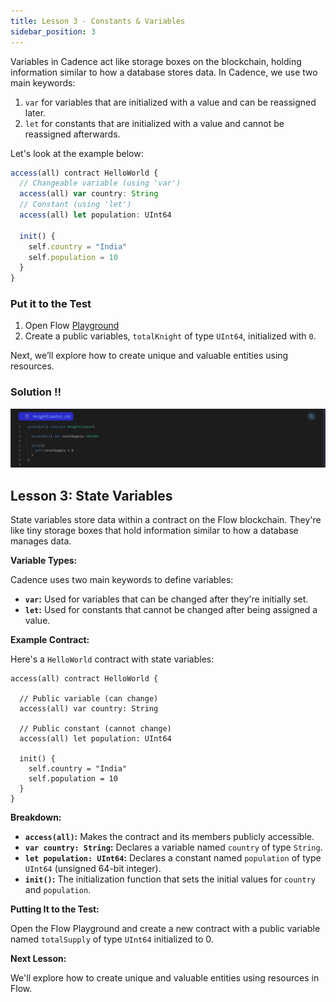 ```yaml
---
title: Lesson 3 - Constants & Variables
sidebar_position: 3
---
```


Variables in Cadence act like storage boxes on the blockchain, holding information similar to how a database stores data. In Cadence, we use two main keywords:

1. `var` for variables that are initialized with a value and can be reassigned later.
2. `let` for constants that are initialized with a value and cannot be reassigned afterwards.

Let's look at the example below:

```jsx
access(all) contract HelloWorld {
  // Changeable variable (using 'var')
  access(all) var country: String
  // Constant (using 'let')
  access(all) let population: UInt64

  init() {
    self.country = "India"
    self.population = 10
  }
}
```

### Put it to the Test

1. Open Flow [Playground](https://play.flow.com/)
2. Create a public variables, `totalKnight` of type `UInt64`, initialized with `0`.

Next, we’ll explore how to create unique and valuable entities using resources.

### Solution !!

![Alt text](image-1.png)

## Lesson 3: State Variables

State variables store data within a contract on the Flow blockchain. They're like tiny storage boxes that hold information similar to how a database manages data.

**Variable Types:**

Cadence uses two main keywords to define variables:

- **`var`:** Used for variables that can be changed after they're initially set.
- **`let`:** Used for constants that cannot be changed after being assigned a value.

**Example Contract:**

Here's a `HelloWorld` contract with state variables:

```cadence
access(all) contract HelloWorld {

  // Public variable (can change)
  access(all) var country: String

  // Public constant (cannot change)
  access(all) let population: UInt64

  init() {
    self.country = "India"
    self.population = 10
  }
}
```

**Breakdown:**

- **`access(all)`:** Makes the contract and its members publicly accessible.
- **`var country: String`:** Declares a variable named `country` of type `String`.
- **`let population: UInt64`:** Declares a constant named `population` of type `UInt64` (unsigned 64-bit integer).
- **`init()`:** The initialization function that sets the initial values for `country` and `population`.

**Putting It to the Test:**

Open the Flow Playground and create a new contract with a public variable named `totalSupply` of type `UInt64` initialized to 0.

**Next Lesson:**

We'll explore how to create unique and valuable entities using resources in Flow.
